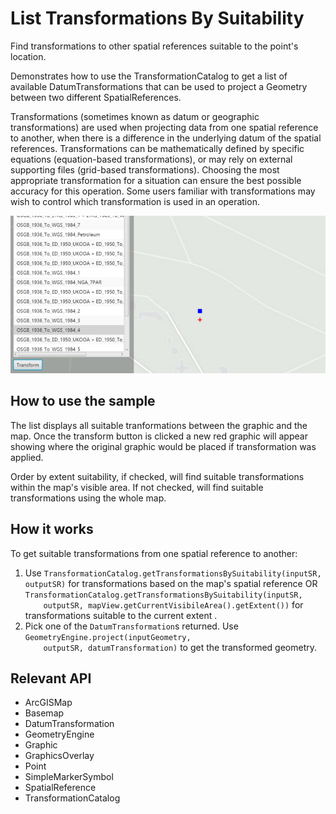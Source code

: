 <h1>List Transformations By Suitability</h1>

<p>Find transformations to other spatial references suitable to the point's location.</p>

<p>Demonstrates how to use the TransformationCatalog to get a list of available DatumTransformations that
 can be used to project a Geometry between two different SpatialReferences.</p>

<p>Transformations (sometimes known as datum or geographic transformations) are used when projecting data from one 
spatial reference to another, when there is a difference in the underlying datum of the spatial references. 
Transformations can be mathematically defined by specific equations (equation-based transformations), or may rely on 
external supporting files (grid-based transformations). Choosing the most appropriate transformation for a situation 
can ensure the best possible accuracy for this operation. Some users familiar with transformations may wish to 
control which transformation is used in an operation.</p>

<p><img src="ListTransformationsBySuitability.png"/></p>

<h2>How to use the sample</h2>

<p>The list displays all suitable tranformations between the graphic and the map. Once the transform button is clicked a new red graphic will appear showing where the original graphic would be placed if transformation was applied.</p>

<p>Order by extent suitability, if checked, will find suitable transformations within the map's visible area. If not checked, will find suitable transformations using the whole map.</p>

<h2>How it works</h2>

<p>To get suitable transformations from one spatial reference to another:</p>

<ol>
    <li>Use <code>TransformationCatalog.getTransformationsBySuitability(inputSR, outputSR)</code> for transformations 
    based on the map's spatial reference OR <code>TransformationCatalog.getTransformationsBySuitability(inputSR, 
    outputSR, mapView.getCurrentVisibileArea().getExtent())</code> for transformations suitable to the current extent
    .</li>
    <li>Pick one of the <code>DatumTransformation</code>s returned. Use <code>GeometryEngine.project(inputGeometry, 
    outputSR, datumTransformation)</code> to get the transformed geometry.</li>
</ol>

<h2>Relevant API</h2>
<ul>
    <li>ArcGISMap</li>
    <li>Basemap</li>
    <li>DatumTransformation</li>
    <li>GeometryEngine</li>
    <li>Graphic</li>
    <li>GraphicsOverlay</li>
    <li>Point</li>
    <li>SimpleMarkerSymbol</li>
    <li>SpatialReference
    <li>TransformationCatalog</li>
</ul>
